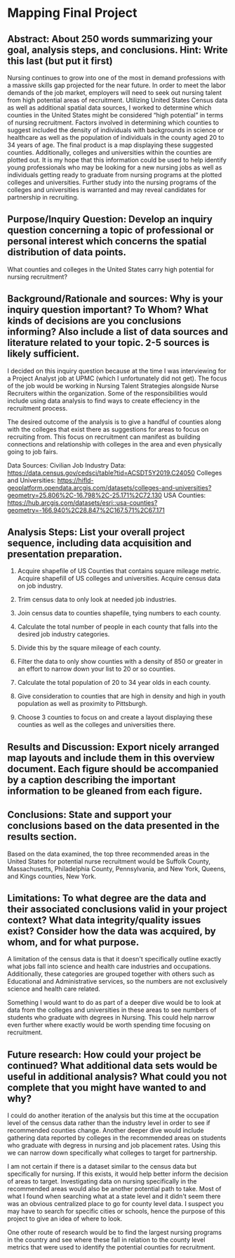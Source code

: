 # Mapping Final Project

## Abstract: About 250 words summarizing your goal, analysis steps, and conclusions. Hint: Write this last (but put it first)

Nursing continues to grow into one of the most in demand professions with a massive skills gap projected for the near future.  In order to meet the labor demands of the job market, employers will need to seek out nursing talent from high potential areas of recruitment.  Utilizing United States Census data as well as additional spatial data sources, I worked to determine which counties in the United States might be considered “high potential” in terms of nursing recruitment.  Factors involved in determining which counties to suggest included the density of individuals with backgrounds in science or healthcare as well as the population of individuals in the county aged 20 to 34 years of age.  The final product is a map displaying these suggested counties.  Additionally, colleges and universities within the counties are plotted out.  It is my hope that this information could be used to help identify young professionals who may be looking for a new nursing jobs as well as individuals getting ready to graduate from nursing programs at the plotted colleges and universities.  Further study into the nursing programs of the colleges and universities is warranted and may reveal candidates for partnership in recruiting.

## Purpose/Inquiry Question: Develop an inquiry question concerning a topic of professional or personal interest which concerns the spatial distribution of data points.
What counties and colleges in the United States carry high potential for nursing recruitment?

## Background/Rationale and sources: Why is your inquiry question important? To Whom? What kinds of decisions are you conclusions informing? Also include a list of data sources and literature related to your topic. 2-5 sources is likely sufficient.

I decided on this inquiry question because at the time I was interviewing for a Project Analyst job at UPMC (which I unfortunately did not get).  The focus of the job would be working in Nursing Talent Strategies alongside Nurse Recruiters within the organization.  Some of the responsibilities would include using data analysis to find ways to create effeciency in the recruitment process.

The desired outcome of the analysis is to give a handful of counties along with the colleges that exist there as suggestions for areas to focus on recruiting from.  This focus on recruitment can manifest as building connections and relationship with colleges in the area and even physically going to job fairs.

Data Sources:
Civilian Job Industry Data: https://data.census.gov/cedsci/table?tid=ACSDT5Y2019.C24050
Colleges and Universities: https://hifld-geoplatform.opendata.arcgis.com/datasets/colleges-and-universities?geometry=25.806%2C-16.798%2C-25.171%2C72.130
USA Counties: https://hub.arcgis.com/datasets/esri::usa-counties?geometry=-166.940%2C28.847%2C167.571%2C67.171

## Analysis Steps: List your overall project sequence, including data acquisition and presentation preparation.

1. Acquire shapefile of US Counties that contains square mileage metric.  Acquire shapefill of US colleges and universities.  Acquire census data on job industry.

2. Trim census data to only look at needed job industries.

3. Join census data to counties shapefile, tying numbers to each county.

4. Calculate the total number of people in each county that falls into the desired job industry categories.

5. Divide this by the square mileage of each county.

6. Filter the data to only show counties with a density of 850 or greater in an effort to narrow down your list to 20 or so counties.

7. Calculate the total population of 20 to 34 year olds in each county.

8. Give consideration to counties that are high in density and high in youth population as well as proximity to Pittsburgh.

9. Choose 3 counties to focus on and create a layout displaying these counties as well as the colleges and universities there.

## Results and Discussion: Export nicely arranged map layouts and include them in this overview document. Each figure should be accompanied by a caption describing the important information to be gleaned from each figure.

## Conclusions: State and support your conclusions based on the data presented in the results section.
Based on the data examined, the top three recommended areas in the United States for potential nurse recruitment would be Suffolk County, Massachusetts, Philadelphia County, Pennsylvania, and New York, Queens, and Kings counties, New York.

## Limitations: To what degree are the data and their associated conclusions valid in your project context? What data integrity/quality issues exist? Consider how the data was acquired, by whom, and for what purpose.
A limitation of the census data is that it doesn't specifically outline exactly what jobs fall into science and health care industries and occupations.  Additionally, these categories are grouped together with others such as Educational and Administrative services, so the numbers are not exclusively science and health care related.

Something I would want to do as part of a deeper dive would be to look at data from the colleges and universities in these areas to see numbers of students who graduate with degrees in Nursing.  This could help narrow even further where exactly would be worth spending time focusing on recruitment.

## Future research: How could your project be continued? What additional data sets would be useful in additional analysis? What could you not complete that you might have wanted to and why?
I could do another iteration of the analysis but this time at the occupation level of the census data rather than the industry level in order to see if recommended counties change.  Another deeper dive would include gathering data reported by colleges in the recommended areas on students who graduate with degress in nursing and job placement rates.  Using this we can narrow down specifically what colleges to target for partnership.

I am not certain if there is a dataset similar to the census data but specifically for nursing.  If this exists, it would help better inform the decision of areas to target.  Investigating data on nursing specifically in the recommended areas would also be another potential path to take.  Most of what I found when searching what at a state level and it didn't seem there was an obvious centralized place to go for county level data.  I suspect you may have to search for specific cities or schools, hence the purpose of this project to give an idea of where to look.

One other route of research would be to find the largest nursing programs in the country and see where these fall in relation to the county level metrics that were used to identify the potential counties for recruitment.